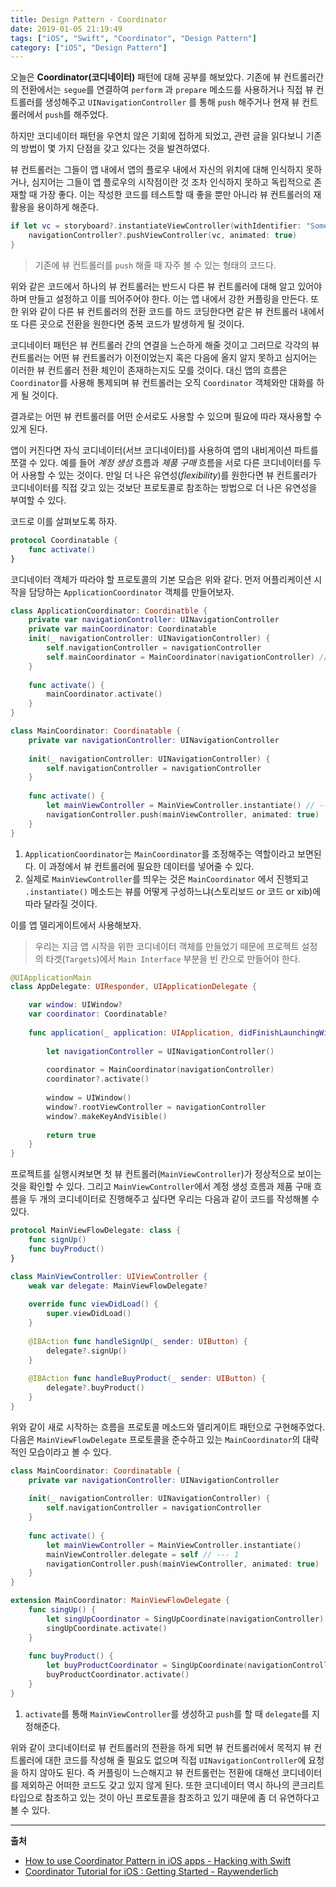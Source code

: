 ```yaml
---
title: Design Pattern - Coordinator
date: 2019-01-05 21:19:49
tags: ["iOS", "Swift", "Coordinator", "Design Pattern"]
category: ["iOS", "Design Pattern"]
---
```


오늘은 **Coordinator(코디네이터)** 패턴에 대해 공부를 해보았다. 기존에 뷰 컨트롤러간의 전환에서는 `segue`를 연결하여 `perform` 과 `prepare` 메소드를 사용하거나 직접 뷰 컨트롤러를 생성해주고 `UINavigationController` 를 통해 `push` 해주거나 현재 뷰 컨트롤러에서 `push`를 해주었다.

하지만 코디네이터 패턴을 우연치 않은 기회에 접하게 되었고, 관련 글을 읽다보니 기존의 방법이 몇 가지 단점을 갖고 있다는 것을 발견하였다.

뷰 컨트롤러는 그들이 앱 내에서 앱의 플로우 내에서 자신의 위치에 대해 인식하지 못하거나, 심지어는 그들이 앱 플로우의 시작점이란 것 조차 인식하지 못하고 독립적으로 존재할 때 가장 좋다. 이는 작성한 코드를 테스트할 때 좋을 뿐만 아니라 뷰 컨트롤러의 재활용을 용이하게 해준다.

```swift
if let vc = storyboard?.instantiateViewController(withIdentifier: "SomeVC") {
    navigationController?.pushViewController(vc, animated: true)
}
```

> 기존에 뷰 컨트롤러를 `push` 해줄 때 자주 볼 수 있는 형태의 코드다.

위와 같은 코드에서 하나의 뷰 컨트롤러는 반드시 다른 뷰 컨트롤러에 대해 알고 있어야 하며 만들고 설정하고 이를 띄어주어야 한다. 이는 앱 내에서 강한 커플링을 만든다. 또한 위와 같이 다른 뷰 컨트롤러의 전환 코드를 하드 코딩한다면 같은 뷰 컨트롤러 내에서 또 다른 곳으로 전환을 원한다면 중복 코드가 발생하게 될 것이다. 

코디네이터 패턴은 뷰 컨트롤러 간의 연결을 느슨하게 해줄 것이고 그러므로 각각의 뷰 컨트롤러는 어떤 뷰 컨트롤러가 이전이었는지 혹은 다음에 올지 알지 못하고 심지어는 이러한 뷰 컨트롤러 전환 체인이 존재하는지도 모를 것이다. 대신 앱의 흐름은 `Coordinator`를 사용해 통제되며 뷰 컨트롤러는 오직 `Coordinator` 객체와만 대화를 하게 될 것이다. 

결과로는 어떤 뷰 컨트롤러를 어떤 순서로도 사용할 수 있으며 필요에 따라 재사용할 수 있게 된다. 

앱이 커진다면 자식 코디네이터(서브 코디네이터)를 사용하여 앱의 내비게이션 파트를 쪼갤 수 있다. 예를 들어 *계정 생성* 흐름과 *제품 구매* 흐름을 서로 다른 코디네이터를 두어 사용할 수 있는 것이다. 만일 더 나은 유연성(*flexibility*)를 원한다면 뷰 컨트롤러가 코디네이터를 직접 갖고 있는 것보단 프로토콜로 참조하는 방법으로 더 나은 유연성을 부여할 수 있다.

코드로 이를 살펴보도록 하자.

```swift
protocol Coordinatable {
    func activate()
}
```

코디네이터 객체가 따라야 할 프로토콜의 기본 모습은 위와 같다. 먼저 어플리케이션 시작을 담당하는 `ApplicationCoordinator` 객체를 만들어보자. 

```swift
class ApplicationCoordinator: Coordinatble {
    private var navigationController: UINavigationController
    private var mainCoordinator: Coordinatable
    init(_ navigationController: UINavigationController) {
        self.navigationController = navigationController
		self.mainCoordinator = MainCoordinator(navigationController) // --- 1
    }
    
    func activate() {
        mainCoordinator.activate()
    }
}

class MainCoordinator: Coordinatable {
    private var navigationController: UINavigationController
    
    init(_ navigationController: UINavigationController) {
        self.navigationController = navigationController
    }
    
    func activate() {
        let mainViewController = MainViewController.instantiate() // --- 2
        navigationController.push(mainViewController, animated: true)
    }
}
```

1. `ApplicationCoordinator`는 `MainCoordinator`를 조정해주는 역할이라고 보면된다. 이 과정에서 뷰 컨트롤러에 필요한 데이터를 넣어줄 수 있다.
2. 실제로 `MainViewController`를 띄우는 것은 `MainCoordinator` 에서 진행되고 `.instantiate()` 메소드는 뷰를 어떻게 구성하느냐(스토리보드 or 코드 or xib)에 따라 달라질 것이다.

이를 앱 델리게이트에서 사용해보자. 

>  우리는 지금 앱 시작을 위한 코디네이터 객체를 만들었기 때문에 프로젝트 설정의 타겟(`Targets`)에서 `Main Interface` 부분을 빈 칸으로 만들어야 한다.

```swift
@UIApplicationMain
class AppDelegate: UIResponder, UIApplicationDelegate {

    var window: UIWindow?
    var coordinator: Coordinatable?
    
    func application(_ application: UIApplication, didFinishLaunchingWithOptions launchOptions: [UIApplication.LaunchOptionsKey: Any]?) -> Bool {
        
        let navigationController = UINavigationController()
        
        coordinator = MainCoordinator(navigationController)
        coordinator?.activate()
        
        window = UIWindow()
        window?.rootViewController = navigationController
        window?.makeKeyAndVisible()
        
        return true
    }
}
```

프로젝트를 실행시켜보면 첫 뷰 컨트롤러(`MainViewController`)가 정상적으로 보이는 것을 확인할 수 있다. 그리고 `MainViewController`에서 계정 생성 흐름과 제품 구매 흐름을 두 개의 코디네이터로 진행해주고 싶다면 우리는 다음과 같이 코드를 작성해볼 수 있다. 

```swift
protocol MainViewFlowDelegate: class {
    func signUp()
    func buyProduct()
}

class MainViewController: UIViewController {
    weak var delegate: MainViewFlowDelegate?
    
    override func viewDidLoad() {
        super.viewDidLoad()
    }
    
    @IBAction func handleSignUp(_ sender: UIButton) {
        delegate?.signUp()
    }
    
    @IBAction func handleBuyProduct(_ sender: UIButton) {
        delegate?.buyProduct()
    }
}
```

위와 같이 새로 시작하는 흐름을 프로토콜 메소드와 델리게이트 패턴으로 구현해주었다. 다음은 `MainViewFlowDelegate` 프로토콜을 준수하고 있는 `MainCoordinator`의 대략적인 모습이라고 볼 수 있다. 

```swift
class MainCoordinator: Coordinatable {
    private var navigationController: UINavigationController
    
    init(_ navigationController: UINavigationController) {
        self.navigationController = navigationController
    }
    
    func activate() {
        let mainViewController = MainViewController.instantiate()
        mainViewController.delegate = self // --- 1
        navigationController.push(mainViewController, animated: true)
    }
}

extension MainCoordinator: MainViewFlowDelegate {
    func singUp() {
        let singUpCoordinator = SingUpCoordinate(navigationController)
        singUpCoordinate.activate()
    }
    
    func buyProduct() {
        let buyProductCoordinator = SingUpCoordinate(navigationController)
        buyProductCoordinator.activate()    
    }
}
```

1. `activate`를 통해 `MainViewController`를 생성하고 `push`를 할 때 `delegate`를 지정해준다.

위와 같이 코디네이터로 뷰 컨트롤러의 전환을 하게 되면 뷰 컨트롤러에서 목적지 뷰 컨트롤러에 대한 코드를 작성해 줄 필요도 없으며 직접 `UINavigationController`에 요청을 하지 않아도 된다. 즉 커플링이 느슨해지고 뷰 컨트롤런는 전환에 대해선 코디네이터를 제외하곤 어떠한 코드도 갖고 있지 않게 된다. 또한 코디네이터 역시 하나의 콘크리트 타입으로 참조하고 있는 것이 아닌 프로토콜을 참조하고 있기 때문에 좀 더 유연하다고 볼 수 있다.

---

**출처**

- [How to use Coordinator Pattern in iOS apps - Hacking with Swift](https://www.hackingwithswift.com/articles/71/how-to-use-the-coordinator-pattern-in-ios-apps)
- [Coordinator Tutorial for iOS : Getting Started - Raywenderlich](https://www.raywenderlich.com/158-coordinator-tutorial-for-ios-getting-started)